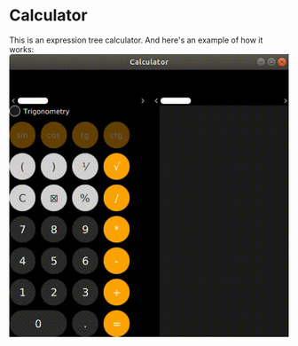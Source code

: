 # Calculator
This is an expression tree calculator. And here's an example of how it works:
![](./example/example_temp.gif)
